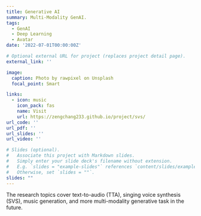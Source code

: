```yaml
---
title: Generative AI
summary: Multi-Modality GenAI.
tags:
  - GenAI
  - Deep Learning
  - Avatar
date: '2022-07-01T00:00:00Z'

# Optional external URL for project (replaces project detail page).
external_link: ''

image:
  caption: Photo by rawpixel on Unsplash
  focal_point: Smart

links:
  - icon: music
    icon_pack: fas
    name: Visit
    url: https://zengchang233.github.io/project/svs/
url_code: ''
url_pdf: ''
url_slides: ''
url_video: ''

# Slides (optional).
#   Associate this project with Markdown slides.
#   Simply enter your slide deck's filename without extension.
#   E.g. `slides = "example-slides"` references `content/slides/example-slides.md`.
#   Otherwise, set `slides = ""`.
slides: ""
---
```


The research topics cover text-to-audio (TTA), singing voice synthesis (SVS), music generation, and more multi-modality generative task in the future.